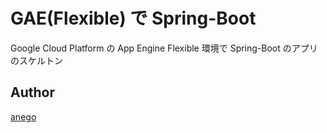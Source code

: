 GAE(Flexible) で Spring-Boot
====

Google Cloud Platform の App Engine Flexible 環境で Spring-Boot のアプリのスケルトン

## Author

[anego](https://github.com/anego)
